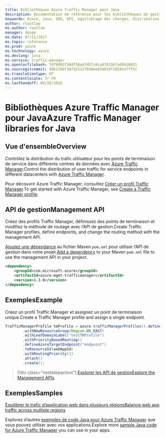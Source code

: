 ```yaml
---
title: Bibliothèques Azure Traffic Manager pour Java
description: Documentation de référence pour les bibliothèques de gestion Java Traffic Manager
keywords: Azure, Java, SDK, API, équilibrage des charges, distribution de la charge, réseau, Traffic Manager
author: rloutlaw
ms.author: routlaw
manager: douge
ms.date: 07/11/2017
ms.topic: reference
ms.prod: azure
ms.technology: azure
ms.devlang: java
ms.service: traffic-manager
ms.openlocfilehash: fd78402f50df16ad7d57c0ca67815bfad5b18d51
ms.sourcegitcommit: 49b17bbf34732512f836ee634818f1058147ff5c
ms.translationtype: HT
ms.contentlocale: fr-FR
ms.lasthandoff: 04/26/2018
---
```

# <a name="azure-traffic-manager-libraries-for-java"></a><span data-ttu-id="b27e4-104">Bibliothèques Azure Traffic Manager pour Java</span><span class="sxs-lookup"><span data-stu-id="b27e4-104">Azure Traffic Manager libraries for Java</span></span>

## <a name="overview"></a><span data-ttu-id="b27e4-105">Vue d'ensemble</span><span class="sxs-lookup"><span data-stu-id="b27e4-105">Overview</span></span>

<span data-ttu-id="b27e4-106">Contrôlez la distribution du trafic utilisateur pour les points de terminaison de service dans différents centres de données avec [ Azure Traffic Manager](/azure/traffic-manager/traffic-manager-overview).</span><span class="sxs-lookup"><span data-stu-id="b27e4-106">Control the distribution of user traffic for service endpoints in different datacenters with [Azure Traffic Manager](/azure/traffic-manager/traffic-manager-overview).</span></span>

<span data-ttu-id="b27e4-107">Pour découvrir Azure Traffic Manager, consultez [Créer un profil Traffic Manager](/azure/traffic-manager/traffic-manager-create-profile).</span><span class="sxs-lookup"><span data-stu-id="b27e4-107">To get started with Azure Traffic Manager, see [Create a Traffic Manager profile](/azure/traffic-manager/traffic-manager-create-profile).</span></span>

## <a name="management-api"></a><span data-ttu-id="b27e4-108">API de gestion</span><span class="sxs-lookup"><span data-stu-id="b27e4-108">Management API</span></span>

<span data-ttu-id="b27e4-109">Créez des profils Traffic Manager, définissez des points de terminaison et modifiez la méthode de routage avec l’API de gestion.</span><span class="sxs-lookup"><span data-stu-id="b27e4-109">Create Traffic Manager profiles, define endpoints, and change the routing method with the management API.</span></span> 

<span data-ttu-id="b27e4-110">[Ajoutez une dépendance](https://maven.apache.org/guides/getting-started/index.html#How_do_I_use_external_dependencies) au fichier Maven `pom.xml` pour utiliser l’API de gestion dans votre projet.</span><span class="sxs-lookup"><span data-stu-id="b27e4-110">[Add a dependency](https://maven.apache.org/guides/getting-started/index.html#How_do_I_use_external_dependencies) to your Maven `pom.xml` file to use the management API in your project.</span></span>  

```XML
<dependency>
    <groupId>com.microsoft.azure</groupId>
    <artifactId>azure-mgmt-trafficmanager</artifactId>
    <version>1.3.0</version>
</dependency>
```   

## <a name="example"></a><span data-ttu-id="b27e4-111">Exemples</span><span class="sxs-lookup"><span data-stu-id="b27e4-111">Example</span></span>

<span data-ttu-id="b27e4-112">Créez un profil Traffic Manager et assignez un point de terminaison unique.</span><span class="sxs-lookup"><span data-stu-id="b27e4-112">Create a Traffic Manager profile and assign a single endpoint.</span></span>

```java
TrafficManagerProfile tmProfile = azure.trafficManagerProfiles().define("testTMProfile")
        .withNewResourceGroup(Region.US_EAST)
        .withLeafDomainLabel("testTMProfile")
        .withPriorityBasedRouting()
        .defineAzureTargetEndpoint("endpoint")
        .toResourceId(webAppId)
        .withRoutingPriority(1)
        .attach()
        .create();
```

> [!div class="nextstepaction"]
> [<span data-ttu-id="b27e4-113">Explorer les API de gestion</span><span class="sxs-lookup"><span data-stu-id="b27e4-113">Explore the Management APIs</span></span>](/java/api/overview/azure/trafficmanager/management)

## <a name="samples"></a><span data-ttu-id="b27e4-114">Exemples</span><span class="sxs-lookup"><span data-stu-id="b27e4-114">Samples</span></span>

[<span data-ttu-id="b27e4-115">Équilibrer le trafic d’application web dans plusieurs régions</span><span class="sxs-lookup"><span data-stu-id="b27e4-115">Balance web app traffic across multiple regions</span></span>](https://github.com/Azure-Samples/traffic-manager-java-manage-profiles)

<span data-ttu-id="b27e4-116">Explorez d’autres [exemples de code Java pour Azure Traffic Manager](https://azure.microsoft.com/resources/samples/?platform=java&term=traffic) que vous pouvez utiliser avec vos applications.</span><span class="sxs-lookup"><span data-stu-id="b27e4-116">Explore more [sample Java code for Azure Traffic Manager](https://azure.microsoft.com/resources/samples/?platform=java&term=traffic) you can use in your apps.</span></span>
